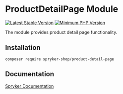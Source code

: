 # ProductDetailPage Module
[![Latest Stable Version](https://poser.pugx.org/spryker-shop/product-detail-page/v/stable.svg)](https://packagist.org/packages/spryker-shop/product-detail-page)
[![Minimum PHP Version](https://img.shields.io/badge/php-%3E%3D%208.0-8892BF.svg)](https://php.net/)

The module provides product detail page functionality.

## Installation

```
composer require spryker-shop/product-detail-page
```

## Documentation

[Spryker Documentation](https://docs.spryker.com)
